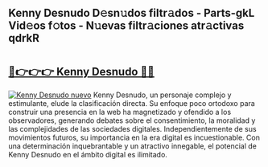 ## Kenny Desnudo D𝚎sn𝚞dos filtr𝚊dos - Parts-gkL Vid𝚎os f𝚘tos - N𝚞evas filtr𝚊ciones atr𝚊ctivas qdrkR

# <h2><a href="http://mb3ine.tromn.icu/?c=Kenny+Desnudo">🔗👉👉👉 Kenny Desnudo 🔗🔗</a></h2>

[![Kenny Desnudo nuevo](https://i.imgur.com/pEAQMta.gif)](http://mb3ine.tromn.icu/?c=Kenny+Desnudo)
Kenny Desnudo, un personaje complejo y estimulante, elude la clasificación directa. Su enfoque poco ortodoxo para construir una presencia en la web ha magnetizado y ofendido a los observadores, generando debates sobre el consentimiento, la moralidad y las complejidades de las sociedades digitales. Independientemente de sus movimientos futuros, su importancia en la era digital es incuestionable. Con una determinación inquebrantable y un atractivo innegable, el potencial de Kenny Desnudo en el ámbito digital es ilimitado.
